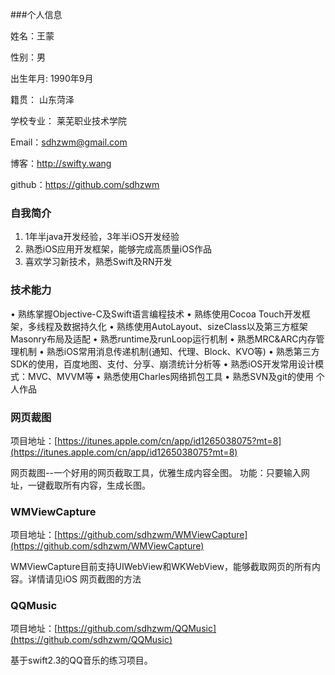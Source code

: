 ###个人信息

姓名：王蒙

性别：男

出生年月: 1990年9月

籍贯： 山东菏泽

学校专业： 莱芜职业技术学院

Email：sdhzwm@gmail.com

博客：http://swifty.wang

github：https://github.com/sdhzwm

### 自我简介
1. 1年半java开发经验，3年半iOS开发经验
2. 熟悉iOS应用开发框架，能够完成高质量iOS作品
3. 喜欢学习新技术，熟悉Swift及RN开发

### 技术能力

• 熟练掌握Objective-C及Swift语言编程技术
• 熟练使用Cocoa Touch开发框架，多线程及数据持久化
• 熟练使用AutoLayout、sizeClass以及第三方框架Masonry布局及适配
• 熟悉runtime及runLoop运行机制
• 熟悉MRC&ARC内存管理机制
• 熟悉iOS常用消息传递机制(通知、代理、Block、KVO等)
• 熟悉第三方SDK的使用，百度地图、支付、分享、崩溃统计分析等
• 熟悉iOS开发常用设计模式：MVC、MVVM等
• 熟悉使用Charles网络抓包工具
• 熟悉SVN及git的使用
个人作品

### 网页裁图

项目地址：[https://itunes.apple.com/cn/app/id1265038075?mt=8](https://itunes.apple.com/cn/app/id1265038075?mt=8)

网页裁图--一个好用的网页截取工具，优雅生成内容全图。
功能：只要输入网址，一键截取所有内容，生成长图。

### WMViewCapture

项目地址：[https://github.com/sdhzwm/WMViewCapture](https://github.com/sdhzwm/WMViewCapture)


WMViewCapture目前支持UIWebView和WKWebView，能够截取网页的所有内容。详情请见iOS 网页截图的方法

### QQMusic
项目地址：[https://github.com/sdhzwm/QQMusic](https://github.com/sdhzwm/QQMusic)

基于swift2.3的QQ音乐的练习项目。
